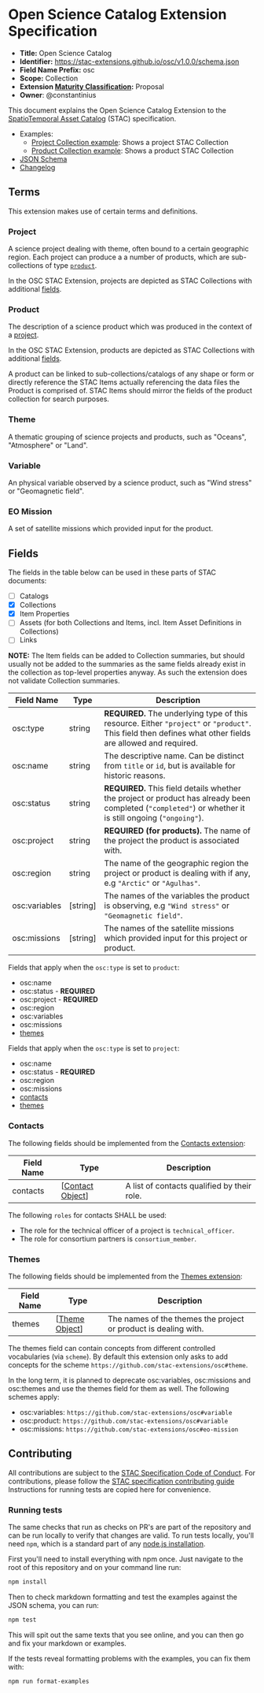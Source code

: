 # Open Science Catalog Extension Specification

- **Title:** Open Science Catalog
- **Identifier:** <https://stac-extensions.github.io/osc/v1.0.0/schema.json>
- **Field Name Prefix:** osc
- **Scope:** Collection
- **Extension [Maturity Classification](https://github.com/radiantearth/stac-spec/tree/master/extensions/README.md#extension-maturity):** Proposal
- **Owner**: @constantinius

This document explains the Open Science Catalog Extension to the [SpatioTemporal Asset Catalog](https://github.com/radiantearth/stac-spec)
(STAC) specification.

- Examples:
  - [Project Collection example](examples/4dionosphere-swarm-vip/collection.json): Shows a project STAC Collection
  - [Product Collection example](examples/4dionosphere-swarm-vip/model-ionosphere-4dionosphere/collection.json): Shows a product STAC Collection
- [JSON Schema](json-schema/schema.json)
- [Changelog](./CHANGELOG.md)

## Terms

This extension makes use of certain terms and definitions.

### Project

A science project dealing with theme, often bound to a certain geographic region. Each project can produce a a number of products,
which are sub-collections of type [`product`](#product).

In the OSC STAC Extension, projects are depicted as STAC Collections with additional [fields](#fields).

### Product

The description of a science product which was produced in the context of a [project](#project).

In the OSC STAC Extension, products are depicted as STAC Collections with additional [fields](#fields).

A product can be linked to sub-collections/catalogs of any shape or form or directly reference the STAC Items actually referencing
the data files the Product is comprised of.
STAC Items should mirror the fields of the product collection for search purposes.

### Theme

A thematic grouping of science projects and products, such as "Oceans", "Atmosphere" or "Land".

### Variable

An physical variable observed by a science product, such as "Wind stress" or "Geomagnetic field".

### EO Mission

A set of satellite missions which provided input for the product.

## Fields

The fields in the table below can be used in these parts of STAC documents:
- [ ] Catalogs
- [x] Collections
- [x] Item Properties
- [ ] Assets (for both Collections and Items, incl. Item Asset Definitions in Collections)
- [ ] Links

**NOTE:** The Item fields can be added to Collection summaries, but should usually not
be added to the summaries as the same fields already exist in the collection as top-level properties anyway.
As such the extension does not validate Collection summaries.

| Field Name    | Type      | Description |
| ------------- | --------- | ----------- |
| osc:type      | string    | **REQUIRED.** The underlying type of this resource. Either `"project"` or `"product"`. This field then defines what other fields are allowed and required. |
| osc:name      | string    | The descriptive name. Can be distinct from `title` or `id`, but is available for historic reasons. |
| osc:status    | string    | **REQUIRED.** This field details whether the project or product has already been completed (`"completed"`) or whether it is still ongoing (`"ongoing"`). |
| osc:project   | string    | **REQUIRED (for products).** The name of the project the product is associated with. |
| osc:region    | string    | The name of the geographic region the project or product is dealing with if any, e.g `"Arctic"` or `"Agulhas"`. |
| osc:variables | \[string] | The names of the variables the product is observing, e.g `"Wind stress"` or `"Geomagnetic field"`. |
| osc:missions  | \[string] | The names of the satellite missions which provided input for this project or product.  |

Fields that apply when the `osc:type` is set to `product`:
- osc:name
- osc:status - **REQUIRED**
- osc:project - **REQUIRED**
- osc:region
- osc:variables
- osc:missions
- [themes](#themes)

Fields that apply when the `osc:type` is set to `project`:
- osc:name
- osc:status - **REQUIRED**
- osc:region
- osc:missions
- [contacts](#contacts)
- [themes](#themes)

### Contacts

The following fields should be implemented from the [Contacts extension](https://github.com/stac-extensions/contacts):

| Field Name | Type | Description |
| ---------- | ---- | ----------- |
| contacts   | \[[Contact Object](https://github.com/stac-extensions/contacts/blob/v0.1.1/README.md#contact-object)] | A list of contacts qualified by their role. |

The following `roles` for contacts SHALL be used:

- The role for the technical officer of a project is `technical_officer`.
- The role for consortium partners is `consortium_member`.

### Themes

The following fields should be implemented from the [Themes extension](https://github.com/stac-extensions/themes):

| Field Name | Type | Description |
| ---------- | ---- | ----------- |
| themes     | \[[Theme Object](https://github.com/stac-extensions/themes/blob/v1.0.0/README.md#theme-object)] | The names of the themes the project or product is dealing with. |

The themes field can contain concepts from different controlled vocabularies (via `scheme`).
By default this extension only asks to add concepts for the scheme `https://github.com/stac-extensions/osc#theme`.

In the long term, it is planned to deprecate osc:variables, osc:missions and osc:themes and use
the themes field for them as well. The following schemes apply:
- osc:variables: `https://github.com/stac-extensions/osc#variable`
- osc:product: `https://github.com/stac-extensions/osc#variable`
- osc:missions: `https://github.com/stac-extensions/osc#eo-mission`

## Contributing

All contributions are subject to the
[STAC Specification Code of Conduct](https://github.com/radiantearth/stac-spec/blob/master/CODE_OF_CONDUCT.md).
For contributions, please follow the
[STAC specification contributing guide](https://github.com/radiantearth/stac-spec/blob/master/CONTRIBUTING.md) Instructions
for running tests are copied here for convenience.

### Running tests

The same checks that run as checks on PR's are part of the repository and can be run locally to verify that changes are valid.
To run tests locally, you'll need `npm`, which is a standard part of any [node.js installation](https://nodejs.org/en/download/).

First you'll need to install everything with npm once. Just navigate to the root of this repository and on
your command line run:
```bash
npm install
```

Then to check markdown formatting and test the examples against the JSON schema, you can run:
```bash
npm test
```

This will spit out the same texts that you see online, and you can then go and fix your markdown or examples.

If the tests reveal formatting problems with the examples, you can fix them with:
```bash
npm run format-examples
```
